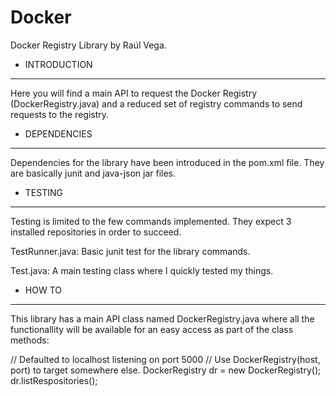 # Docker

Docker Registry Library by Raúl Vega.

* INTRODUCTION
--------------

Here you will find a main API to request the Docker Registry 
(DockerRegistry.java) and a reduced set of registry commands to
send requests to the registry.

* DEPENDENCIES
--------------

Dependencies for the library have been introduced in the pom.xml file.
They are basically junit and java-json jar files.

* TESTING
---------

Testing is limited to the few commands implemented. They expect 3 installed
repositories in order to succeed.

TestRunner.java: Basic junit test for the library commands.

Test.java: A main testing class where I quickly tested my things.

* HOW TO
--------

This library has a main API class named DockerRegistry.java where all the 
functionallity will be available for an easy access as part of the class
methods:

 // Defaulted to localhost listening on port 5000
 // Use DockerRegistry(host, port) to target somewhere else.
 DockerRegistry dr = new DockerRegistry();
 dr.listRespositories();
